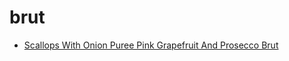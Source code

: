 # brut

 * [Scallops With Onion Puree Pink Grapefruit And Prosecco Brut](../index/s/scallops-with-onion-puree-pink-grapefruit-and-prosecco-brut-241525.json)
